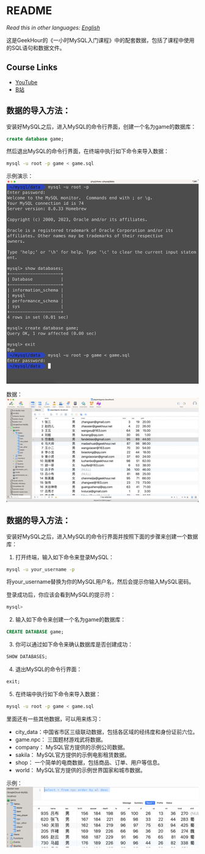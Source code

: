 # README

_Read this in other languages:_
[_English_](README.en-US.md)

这是GeekHour的《一小时MySQL入门课程》中的配套数据，包括了课程中使用的SQL语句和数据文件。

## Course Links

* [YouTube](https://youtu.be/nZlH5in_660)
* [B站](https://www.bilibili.com/video/BV1AX4y147tA/)


## 数据的导入方法：

安装好MySQL之后，进入MySQL的命令行界面，创建一个名为game的数据库：
```sql
create database game;
```

然后退出MySQL的命令行界面，在终端中执行如下命令来导入数据：
```bash
mysql -u root -p game < game.sql
```

示例演示：
![Alt text](./img/mysql-import.png)

数据：
![Alt text](./img/database-snip.png)


## 数据的导入方法：

安装好MySQL之后，进入MySQL的命令行界面并按照下面的步骤来创建一个数据库：

1. 打开终端，输入如下命令来登录MySQL：
```bash
mysql -u your_username -p
```
将your_username替换为你的MySQL用户名，然后会提示你输入MySQL密码。

登录成功后，你应该会看到MySQL的提示符：
```css
mysql>
```

2. 输入如下命令来创建一个名为game的数据库：
```sql
CREATE DATABASE game;
```
3. 你可以通过如下命令来确认数据库是否创建成功：
```sql
SHOW DATABASES;
```
4. 退出MySQL的命令行界面：
```sql
exit;
```
5. 在终端中执行如下命令来导入数据：
```bash
mysql -u root -p game < game.sql
```

里面还有一些其他数据，可以用来练习：

* city_data：中国省市区三级联动数据，包括各区域的经纬度和身份证前六位。
* game.npc： 三国题材游戏武将数据。
* company：  MySQL官方提供的示例公司数据。
* sakila：   MySQL官方提供的示例电影租赁数据。
* shop：     一个简单的电商数据，包括商品、订单、用户等信息。
* world：    MySQL官方提供的示例世界国家和城市数据。

示例：
![Alt text](./img/sango.png)
